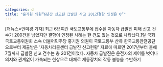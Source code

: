 ```yaml
---
categories: d
title: "홍기원 의원“6년간 신고된 급발진 사고 201건결함 인정은 0”"
---
```

[더뉴스=안미경 기자] 최근 6년여간 국토교통부에 접수된 자동차 급발진 피해 신고 건수가 200건을 넘었지만 결함이 인정된 사례는 한 건도 없는 것으로 나타났다.1일 국회 국토교통위원회 소속 더불어민주당 홍기원 의원이 국토교통부 산하 한국교통안전공단으로부터 제출받은 &#39;자동차리콜센터 급발진 신고현황&#39; 자료에 따르면 2017년부터 올해 7월까지 급발진 신고 건수는 총 201건이었다.																자동차 급발진은 운전자의 제어를 벗어나 의지와 관계없이 가속되는 현상으로 대체로 제동장치의 작동 불능을 수반하기